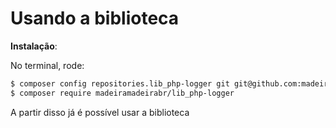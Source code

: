 # Usando a biblioteca

**Instalação**:

No terminal, rode:
```bash
$ composer config repositories.lib_php-logger git git@github.com:madeiramadeirabr/lib_php-logger.git
$ composer require madeiramadeirabr/lib_php-logger
```

A partir disso já é possível usar a biblioteca
